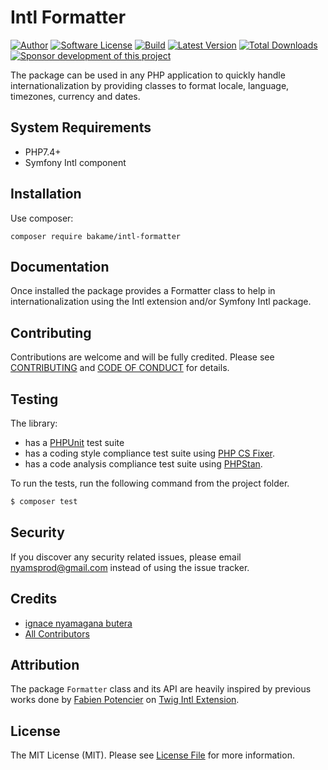 Intl Formatter
=======================================

[![Author](http://img.shields.io/badge/author-@nyamsprod-blue.svg?style=flat-square)](https://twitter.com/nyamsprod)
[![Software License](https://img.shields.io/badge/license-MIT-brightgreen.svg?style=flat-square)](LICENSE)
[![Build](https://github.com/bakame-php/intl-formatter/workflows/build/badge.svg)](https://github.com/bakame-php/intl-formatter/actions?query=workflow%3A%22build%22)
[![Latest Version](https://img.shields.io/github/release/bakame-php/intl-formatter.svg?style=flat-square)](https://github.com/bakame-php/intl-formatter/releases)
[![Total Downloads](https://img.shields.io/packagist/dt/bakame/intl-formatter.svg?style=flat-square)](https://packagist.org/packages/bakame/intl-formatter)
[![Sponsor development of this project](https://img.shields.io/badge/sponsor%20this%20package-%E2%9D%A4-ff69b4.svg?style=flat-square)](https://github.com/sponsors/nyamsprod)

The package can be used in any PHP application to quickly handle internationalization 
by providing classes to format locale, language, timezones, currency and dates.

System Requirements
-------

- PHP7.4+
- Symfony Intl component

Installation
------------

Use composer:

```
composer require bakame/intl-formatter
```

Documentation
------------

Once installed the package provides a Formatter class to help in internationalization using the Intl extension
and/or Symfony Intl package.

Contributing
-------

Contributions are welcome and will be fully credited. Please see [CONTRIBUTING](.github/CONTRIBUTING.md) and [CODE OF CONDUCT](.github/CODE_OF_CONDUCT.md) for details.

Testing
-------

The library:

- has a [PHPUnit](https://phpunit.de) test suite
- has a coding style compliance test suite using [PHP CS Fixer](https://cs.sensiolabs.org/).
- has a code analysis compliance test suite using [PHPStan](https://github.com/phpstan/phpstan).

To run the tests, run the following command from the project folder.

``` bash
$ composer test
```

Security
-------

If you discover any security related issues, please email nyamsprod@gmail.com instead of using the issue tracker.

Credits
-------

- [ignace nyamagana butera](https://github.com/nyamsprod)
- [All Contributors](https://github.com/bakame-php/intl-formatter/contributors)

Attribution
-------

The package `Formatter` class and its API are heavily inspired by previous works done by [Fabien Potencier](https://github.com/fabpot) on [Twig Intl Extension](https://github.com/twigphp/intl-extra).

License
-------

The MIT License (MIT). Please see [License File](LICENSE) for more information.
